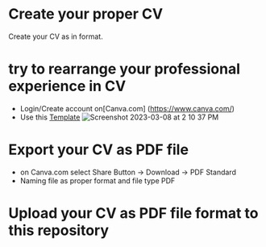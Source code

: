 # Create your proper CV 
Create your CV as in format.

# try to rearrange your professional experience in CV
  - Login/Create account on[Canva.com] (https://www.canva.com/)
  - Use this [Template](https://www.canva.com/templates/EAFRuCp3DcY-black-white-minimalist-cv-resume/)
  ![Screenshot 2023-03-08 at 2 10 37 PM](https://user-images.githubusercontent.com/36503834/223648635-2d7f3b84-a5d2-4c97-abb8-fb5f3f770796.png)


# Export your CV as PDF file 
  - on Canva.com select Share Button -> Download -> PDF Standard
  - Naming file as proper format and file type PDF

# Upload your CV as PDF file format to this repository
